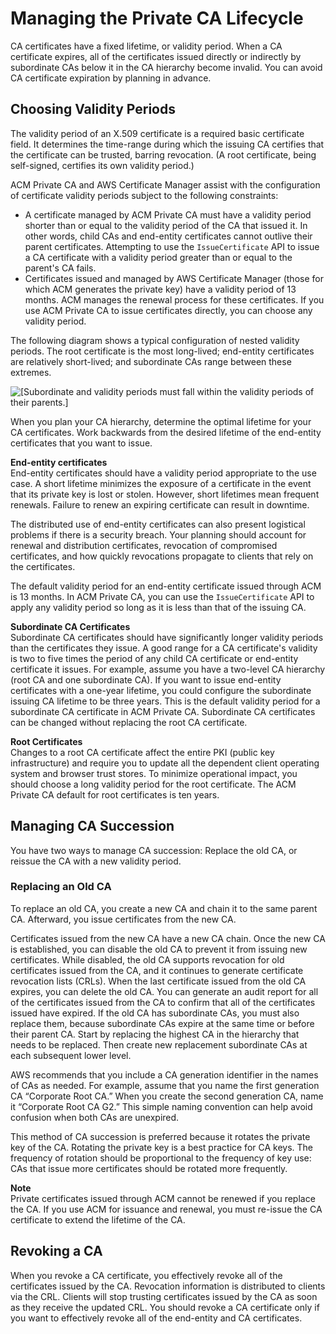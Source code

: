 # Managing the Private CA Lifecycle<a name="ca-lifecycle"></a>

CA certificates have a fixed lifetime, or validity period\. When a CA certificate expires, all of the certificates issued directly or indirectly by subordinate CAs below it in the CA hierarchy become invalid\. You can avoid CA certificate expiration by planning in advance\. 

## Choosing Validity Periods<a name="ca-validity-period"></a>

The validity period of an X\.509 certificate is a required basic certificate field\. It determines the time\-range during which the issuing CA certifies that the certificate can be trusted, barring revocation\. \(A root certificate, being self\-signed, certifies its own validity period\.\) 

ACM Private CA and AWS Certificate Manager assist with the configuration of certificate validity periods subject to the following constraints:
+ A certificate managed by ACM Private CA must have a validity period shorter than or equal to the validity period of the CA that issued it\. In other words, child CAs and end\-entity certificates cannot outlive their parent certificates\. Attempting to use the `IssueCertificate` API to issue a CA certificate with a validity period greater than or equal to the parent's CA fails\.
+ Certificates issued and managed by AWS Certificate Manager \(those for which ACM generates the private key\) have a validity period of 13 months\. ACM manages the renewal process for these certificates\. If you use ACM Private CA to issue certificates directly, you can choose any validity period\.

The following diagram shows a typical configuration of nested validity periods\. The root certificate is the most long\-lived; end\-entity certificates are relatively short\-lived; and subordinate CAs range between these extremes\. 

![\[Subordinate and validity periods must fall within the validity periods of their parents.\]](http://docs.aws.amazon.com/acm-pca/latest/userguide/images/validity.png)

When you plan your CA hierarchy, determine the optimal lifetime for your CA certificates\. Work backwards from the desired lifetime of the end\-entity certificates that you want to issue\. 

**End\-entity certificates**  
End\-entity certificates should have a validity period appropriate to the use case\. A short lifetime minimizes the exposure of a certificate in the event that its private key is lost or stolen\. However, short lifetimes mean frequent renewals\. Failure to renew an expiring certificate can result in downtime\.

The distributed use of end\-entity certificates can also present logistical problems if there is a security breach\. Your planning should account for renewal and distribution certificates, revocation of compromised certificates, and how quickly revocations propagate to clients that rely on the certificates\. 

The default validity period for an end\-entity certificate issued through ACM is 13 months\. In ACM Private CA, you can use the `IssueCertificate` API to apply any validity period so long as it is less than that of the issuing CA\.

**Subordinate CA Certificates**  
Subordinate CA certificates should have significantly longer validity periods than the certificates they issue\. A good range for a CA certificate's validity is two to five times the period of any child CA certificate or end\-entity certificate it issues\. For example, assume you have a two\-level CA hierarchy \(root CA and one subordinate CA\)\. If you want to issue end\-entity certificates with a one\-year lifetime, you could configure the subordinate issuing CA lifetime to be three years\. This is the default validity period for a subordinate CA certificate in ACM Private CA\. Subordinate CA certificates can be changed without replacing the root CA certificate\.

**Root Certificates**  
Changes to a root CA certificate affect the entire PKI \(public key infrastructure\) and require you to update all the dependent client operating system and browser trust stores\. To minimize operational impact, you should choose a long validity period for the root certificate\. The ACM Private CA default for root certificates is ten years\.

## Managing CA Succession<a name="ca-succession"></a>

You have two ways to manage CA succession: Replace the old CA, or reissue the CA with a new validity period\.

### Replacing an Old CA<a name="replace-ca-cert"></a>

To replace an old CA, you create a new CA and chain it to the same parent CA\. Afterward, you issue certificates from the new CA\. 

Certificates issued from the new CA have a new CA chain\. Once the new CA is established, you can disable the old CA to prevent it from issuing new certificates\. While disabled, the old CA supports revocation for old certificates issued from the CA, and it continues to generate certificate revocation lists \(CRLs\)\. When the last certificate issued from the old CA expires, you can delete the old CA\. You can generate an audit report for all of the certificates issued from the CA to confirm that all of the certificates issued have expired\. If the old CA has subordinate CAs, you must also replace them, because subordinate CAs expire at the same time or before their parent CA\. Start by replacing the highest CA in the hierarchy that needs to be replaced\. Then create new replacement subordinate CAs at each subsequent lower level\. 

AWS recommends that you include a CA generation identifier in the names of CAs as needed\. For example, assume that you name the first generation CA “Corporate Root CA\.” When you create the second generation CA, name it “Corporate Root CA G2\.” This simple naming convention can help avoid confusion when both CAs are unexpired\.

This method of CA succession is preferred because it rotates the private key of the CA\. Rotating the private key is a best practice for CA keys\. The frequency of rotation should be proportional to the frequency of key use: CAs that issue more certificates should be rotated more frequently\.

**Note**  
Private certificates issued through ACM cannot be renewed if you replace the CA\. If you use ACM for issuance and renewal, you must re\-issue the CA certificate to extend the lifetime of the CA\. 

## Revoking a CA<a name="ca-revoke"></a>

When you revoke a CA certificate, you effectively revoke all of the certificates issued by the CA\. Revocation information is distributed to clients via the CRL\. Clients will stop trusting certificates issued by the CA as soon as they receive the updated CRL\. You should revoke a CA certificate only if you want to effectively revoke all of the end\-entity and CA certificates\.